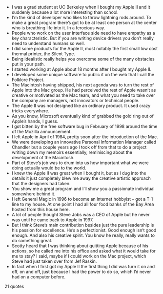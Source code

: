  - I was a grad student at UC Berkeley when I bought my Apple II and it suddenly because a lot more interesting than school.
 - I’m the kind of developer who likes to throw lightning rods around. To make a great program there’s got to be at least one person at the center who is breathing life into it. In a ferocious way.
 - People who work on the user interface side need to have empathy as a key characteristic. But if you are writing device drivers you don’t really need to understand humans so well.
 - I did some products for the Apple II, most notably the first small low cost thermal printer, the Silent Type.
 - Being idealistic really helps you overcome some of the many obstacles put in your path.
 - I started working at Apple about 18 months after I bought my Apple II.
 - I developed some unique software to public it on the web that I call the Folklore Project.
 - The Macintosh having shipped, his next agenda was to turn the rest of Apple into the Mac group. He had perceived the rest of Apple wasn’t as creative or motivated as the Mac team, and what you need to take over the company are managers, not innovators or technical people.
 - The Apple II was not designed like an ordinary product. It used crazy tricks everywhere.
 - As you know, Microsoft eventually kind of grabbed the gold ring out of Apple’s hands, I guess.
 - I got bitten by the free software bug in February of 1998 around the time of the Mozilla announcement.
 - I left Apple in April of 1984, pretty soon after the introduction of the Mac.
 - We were developing an innovative Personal Information Manager called Chandler but a couple years ago I took off from that to do a project writing down my memoirs essentially, reminiscing about the development of the Macintosh.
 - Part of Steve’s job was to drum into us how important what we were doing actually would be to the world.
 - I knew the Apple II was great when I bought it, but as I dug into the details it just completely blew me away the creative artistic approach that the designers had taken.
 - You show me a great program and I’ll show you a passionate individual somewhere behind it.
 - I left General Magic in 1996 to become an Internet hobbyist – got a T-1 line to my house. At one point I had all four food banks of the Bay Area hosted from this house here.
 - A lot of people thought Steve Jobs was a CEO of Apple but he never was until he came back to Apple in 1997.
 - But I think Steve’s main contribution besides just the pure leadership is his passion for excellence. He’s a perfectionist. Good enough isn’t good enough. And also his creative spirit. You know he really, really wants to do something great.
 - Scotty heard that I was thinking about quitting Apple because of his actions, so he called me into his office and asked what it would take for me to stay? I said, maybe if I could work on the Mac project, which Steve had just taken over from Jef Raskin.
 - In fact when I first got my Apple II the first thing I did was turn it on and off, on and off, just because I had the power to do so, which I’d never had on a computer before.

21 quotes